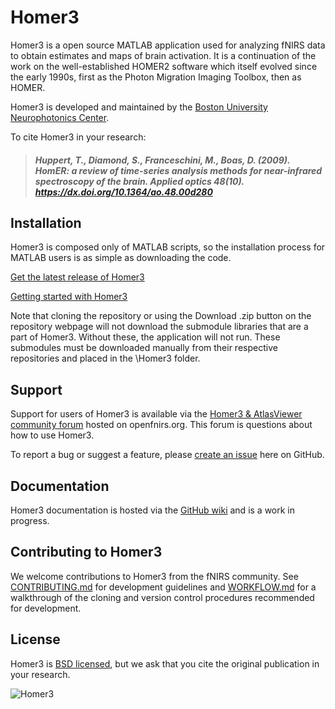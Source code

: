 # Homer3
Homer3 is a open source MATLAB application used for analyzing fNIRS data to obtain estimates and maps of brain activation. It is a continuation of the work on the well-established HOMER2 software which itself evolved since the early 1990s, first as the Photon Migration Imaging Toolbox, then as HOMER.

Homer3 is developed and maintained by the [Boston University Neurophotonics Center](http://www.bu.edu/neurophotonics/).

To cite Homer3 in your research:

> ##### Huppert, T., Diamond, S., Franceschini, M., Boas, D. (2009). HomER: a review of time-series analysis methods for near-infrared spectroscopy of the brain. Applied optics 48(10). https://dx.doi.org/10.1364/ao.48.00d280

## Installation

Homer3 is composed only of MATLAB scripts, so the installation process for MATLAB users is as simple as downloading the code.

[Get the latest release of Homer3](https://github.com/BUNPC/Homer3/releases/latest/)

[Getting started with Homer3](https://github.com/BUNPC/Homer3/wiki/Getting-started-with-Homer3)

Note that cloning the repository or using the Download .zip button on the repository webpage will not download the submodule libraries that are a part of Homer3. Without these, the application will not run. These submodules must be downloaded manually from their respective repositories and placed in the \Homer3 folder.

## Support
Support for users of Homer3 is available via the [Homer3 & AtlasViewer community forum](https://openfnirs.org/community/homer3-forum/) hosted on openfnirs.org. This forum is questions about how to use Homer3.

To report a bug or suggest a feature, please [create an issue](https://github.com/BUNPC/Homer3/issues/new/choose) here on GitHub.

## Documentation

Homer3 documentation is hosted via the [GitHub wiki](https://github.com/BUNPC/Homer3/wiki) and is a work in progress.

## Contributing to Homer3

We welcome contributions to Homer3 from the fNIRS community. See [CONTRIBUTING.md](.github/CONTRIBUTING.md) for development guidelines and [WORKFLOW.md](.github/WORKFLOW.md) for a walkthrough of the cloning and version control procedures recommended for development.

## License

Homer3 is [BSD licensed](https://opensource.org/licenses/BSD-3-Clause), but we ask that you cite the original publication in your research.

![Homer3](https://openfnirs.org/wp-content/uploads/2018/05/Figure_fNIRS2.jpg)
